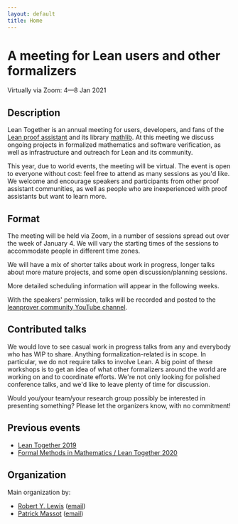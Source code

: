 ```yaml
---
layout: default
title: Home
---
```


# A meeting for Lean users and other formalizers

Virtually via Zoom: 4—8 Jan 2021

## Description

Lean Together is an annual meeting for users, developers, and fans of the
[Lean proof assistant](https://leanprover.github.io)
and its library [mathlib](https://leanprover-community.github.io).
At this meeting we discuss ongoing projects in formalized mathematics and software verification,
as well as infrastructure and outreach for Lean and its community.

This year, due to world events, the meeting will be virtual.
The event is open to everyone without cost: feel free to attend as many sessions as you'd like.
We welcome and encourage speakers and participants from other proof assistant communities,
as well as people who are inexperienced with proof assistants but want to learn more.

## Format

The meeting will be held via Zoom, in a number of sessions spread out over the week of January 4.
We will vary the starting times of the sessions to accommodate people in different time zones.

We will have a mix of shorter talks about work in progress,
longer talks about more mature projects,
and some open discussion/planning sessions.

More detailed scheduling information will appear in the following weeks.

With the speakers' permission, talks will be recorded and posted to the
[leanprover community YouTube channel](https://www.youtube.com/channel/UCWe5B7Ikr0AI9727doEUxPg).

## Contributed talks

We would love to see casual work in progress talks from any and everybody who has WIP to share.
Anything formalization-related is in scope.
In particular, we do not require talks to involve Lean.
A big point of these workshops is
to get an idea of what other formalizers around the world are working on
and to coordinate efforts.
We're not only looking for polished conference talks,
and we'd like to leave plenty of time for discussion.

Would you/your team/your research group possibly be interested in presenting something?
Please let the organizers know, with no commitment!

## Previous events

* [Lean Together 2019](https://lean-forward.github.io/lean-together/2019/)
* [Formal Methods in Mathematics / Lean Together 2020](https://www.andrew.cmu.edu/user/avigad/meetings/fomm2020/)


## Organization

Main organization by:
* [Robert Y. Lewis](https://robertylewis.com) ([email](mailto:r.y.lewis@vu.nl))
* [Patrick Massot](https://www.imo.universite-paris-saclay.fr/~pmassot/en/) ([email](patrick.massot@math.cnrs.fr))
